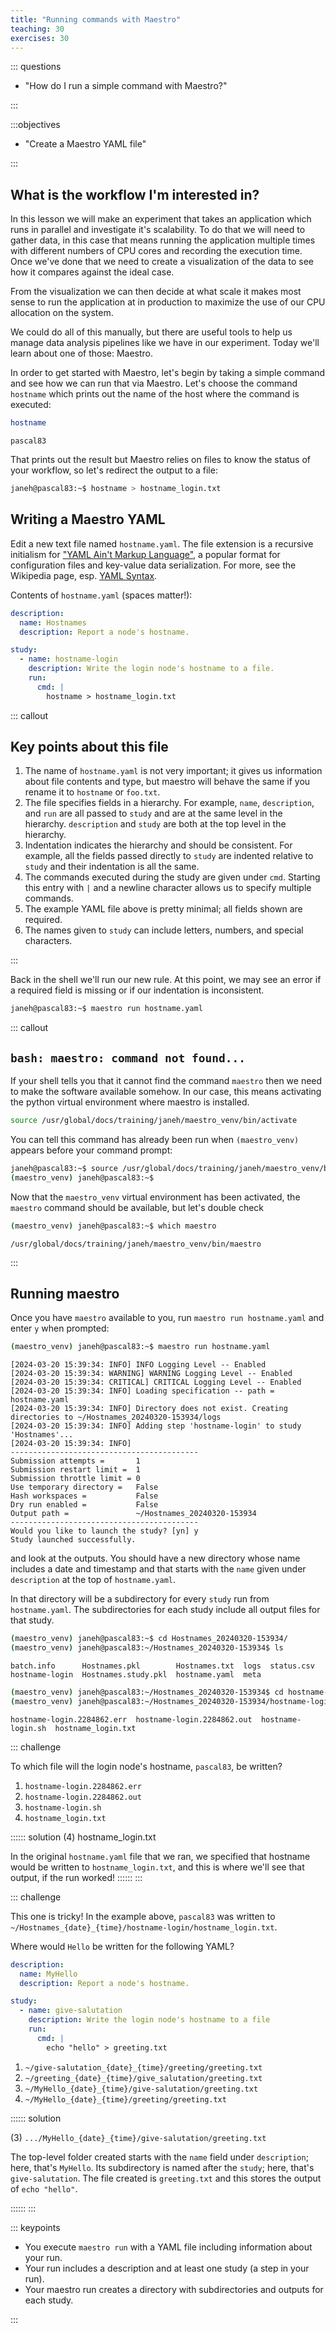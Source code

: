 ```yaml
---
title: "Running commands with Maestro"
teaching: 30
exercises: 30
---
```


::: questions

- "How do I run a simple command with Maestro?"

:::

:::objectives

- "Create a Maestro YAML file"

:::

## What is the workflow I'm interested in?

In this lesson we will make an experiment that takes an application
which runs in parallel and investigate it's scalability. To do that we
will need to gather data, in this case that means running the
application multiple times with different numbers of CPU cores and
recording the execution time. Once we've done that we need to create a
visualization of the data to see how it compares against the ideal
case.

From the visualization we can then decide at what scale it makes most
sense to run the application at in production to maximize the use of
our CPU allocation on the system.

We could do all of this manually, but there are useful tools to help
us manage data analysis pipelines like we have in our
experiment. Today we'll learn about one of those: Maestro.

In order to get started with Maestro, let's begin by taking a simple
command and see how we can run that via Maestro. Let's choose the
command `hostname` which prints out the name of the host where the
command is executed:

```bash
hostname
```

```output
pascal83
```

That prints out the result but Maestro relies on files to know the
status of your workflow, so let's redirect the output to a file:

```bash
janeh@pascal83:~$ hostname > hostname_login.txt
```

## Writing a Maestro YAML

Edit a new text file named `hostname.yaml`. The file extension is a
recursive initialism for ["YAML Ain't Markup Language"][yaml-lang], a
popular format for configuration files and key-value data
serialization. For more, see the Wikipedia page, esp. [YAML
Syntax](https://en.wikipedia.org/wiki/YAML#Syntax).

[yaml-lang]: https://yaml.org

Contents of `hostname.yaml` (spaces matter!):

```yml
description:
  name: Hostnames
  description: Report a node's hostname.

study:
  - name: hostname-login
    description: Write the login node's hostname to a file.
    run:
      cmd: |
        hostname > hostname_login.txt
```

::: callout

## Key points about this file

1. The name of `hostname.yaml` is not very important; it gives us
   information about file contents and type, but maestro will behave
   the same if you rename it to `hostname` or `foo.txt`.
2. The file specifies fields in a hierarchy. For example, `name`,
   `description`, and `run` are all passed to `study` and are at the
   same level in the hierarchy.  `description` and `study` are both at
   the top level in the hierarchy.
3. Indentation indicates the hierarchy and should be consistent. For
   example, all the fields passed directly to `study` are indented
   relative to `study` and their indentation is all the same.
4. The commands executed during the study are given under
   `cmd`. Starting this entry with `|` and a newline character allows
   us to specify multiple commands.
5. The example YAML file above is pretty minimal; all fields shown are
   required.
6. The names given to `study` can include letters, numbers, and
   special characters.

:::

Back in the shell we'll run our new rule. At this point, we may see an
error if a required field is missing or if our indentation is
inconsistent.

```bash
janeh@pascal83:~$ maestro run hostname.yaml
```

::: callout

## `bash: maestro: command not found...`

If your shell tells you that it cannot find the command `maestro` then
we need to make the software available somehow. In our case, this
means activating the python virtual environment where maestro is
installed.

```bash
source /usr/global/docs/training/janeh/maestro_venv/bin/activate
```

You can tell this command has already been run when `(maestro_venv)`
appears before your command prompt:

```bash
janeh@pascal83:~$ source /usr/global/docs/training/janeh/maestro_venv/bin/activate
(maestro_venv) janeh@pascal83:~$
```

Now that the `maestro_venv` virtual environment has been activated,
the `maestro` command should be available, but let's double check

```bash
(maestro_venv) janeh@pascal83:~$ which maestro
```

```output
/usr/global/docs/training/janeh/maestro_venv/bin/maestro
```

:::

## Running maestro

Once you have `maestro` available to you,
run `maestro run hostname.yaml` and enter `y` when prompted:

```bash
(maestro_venv) janeh@pascal83:~$ maestro run hostname.yaml
```

``` output
[2024-03-20 15:39:34: INFO] INFO Logging Level -- Enabled
[2024-03-20 15:39:34: WARNING] WARNING Logging Level -- Enabled
[2024-03-20 15:39:34: CRITICAL] CRITICAL Logging Level -- Enabled
[2024-03-20 15:39:34: INFO] Loading specification -- path = hostname.yaml
[2024-03-20 15:39:34: INFO] Directory does not exist. Creating directories to ~/Hostnames_20240320-153934/logs
[2024-03-20 15:39:34: INFO] Adding step 'hostname-login' to study 'Hostnames'...
[2024-03-20 15:39:34: INFO]
------------------------------------------
Submission attempts =       1
Submission restart limit =  1
Submission throttle limit = 0
Use temporary directory =   False
Hash workspaces =           False
Dry run enabled =           False
Output path =               ~/Hostnames_20240320-153934
------------------------------------------
Would you like to launch the study? [yn] y
Study launched successfully.
```

and look at the outputs. You should have a new directory whose name
includes a date and timestamp and that starts with the `name` given
under `description` at the top of `hostname.yaml`.

In that directory will be a subdirectory for every `study` run from
`hostname.yaml`. The subdirectories for each study include all output
files for that study.

```bash
(maestro_venv) janeh@pascal83:~$ cd Hostnames_20240320-153934/
(maestro_venv) janeh@pascal83:~/Hostnames_20240320-153934$ ls
```

```output
batch.info      Hostnames.pkl        Hostnames.txt  logs  status.csv
hostname-login  Hostnames.study.pkl  hostname.yaml  meta
```

```bash
(maestro_venv) janeh@pascal83:~/Hostnames_20240320-153934$ cd hostname-login/
(maestro_venv) janeh@pascal83:~/Hostnames_20240320-153934/hostname-login$ ls
```

``` output
hostname-login.2284862.err  hostname-login.2284862.out  hostname-login.sh  hostname_login.txt
```

::: challenge

To which file will the login node's hostname, `pascal83`, be written?

1. `hostname-login.2284862.err`
2. `hostname-login.2284862.out`
3. `hostname-login.sh`
4. `hostname_login.txt`

:::::: solution
(4) hostname_login.txt

In the original `hostname.yaml` file that we ran, we specified that
hostname would be written to `hostname_login.txt`, and this is where
we'll see that output, if the run worked!
::::::
:::

::: challenge

This one is tricky! In the example above, `pascal83` was written to
`~/Hostnames_{date}_{time}/hostname-login/hostname_login.txt`.

Where would `Hello` be written for the following YAML?

```yml
description:
  name: MyHello
  description: Report a node's hostname.

study:
  - name: give-salutation
    description: Write the login node's hostname to a file
    run:
      cmd: |
        echo "hello" > greeting.txt
```

1. `~/give-salutation_{date}_{time}/greeting/greeting.txt`
2. `~/greeting_{date}_{time}/give_salutation/greeting.txt`
3. `~/MyHello_{date}_{time}/give-salutation/greeting.txt`
4. `~/MyHello_{date}_{time}/greeting/greeting.txt`

:::::: solution

(3) `.../MyHello_{date}_{time}/give-salutation/greeting.txt`

The top-level folder created starts with the `name` field under
`description`; here, that's `MyHello`. Its subdirectory is named after
the `study`; here, that's `give-salutation`. The file created is
`greeting.txt` and this stores the output of `echo "hello"`.

::::::
:::

::: keypoints

- You execute `maestro run` with a YAML file including information
  about your run.
- Your run includes a description and at least one study (a step in
  your run).
- Your maestro run creates a directory with subdirectories and
  outputs for each study.

:::
